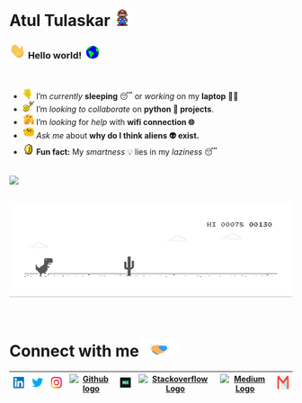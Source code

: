 # Atul Tulaskar&nbsp;<img src="https://github.com/tulaskaratul/tulaskaratul/blob/master/Assets/Mario_Hello_Big.gif" width="30px">

### <img src="https://github.com/tulaskaratul/tulaskaratul/blob/master/Assets/Hi.gif" width="29px"> **Hello world!** &nbsp;<img src="https://github.com/tulaskaratul/tulaskaratul/blob/master/Assets/Earth.gif" width="24px">

<br>

- <img alt="GIF" src="https://github.com/tulaskaratul/tulaskaratul/blob/master/Assets/wave.gif" width="20vw" /> I’m *currently* **sleeping** 😴 or *working* on my **laptop** 👨‍💻
- <img alt="GIF" src="https://github.com/tulaskaratul/tulaskaratul/blob/master/Assets/headbang.gif" width="20vw" /> I’m *looking to collaborate* on **python 🐍 projects**.
- <img alt="GIF" src="https://github.com/tulaskaratul/tulaskaratul/blob/master/Assets/hmm.gif" width="20vw" /> I’m *looking* for *help* with **wifi connection 🌐**
- <img alt="GIF" src="https://github.com/tulaskaratul/tulaskaratul/blob/master/Assets/happy.gif" width="20vw" /> *Ask me* about **why do I think aliens 👽 exist.**
- <img alt="GIF" src="https://github.com/tulaskaratul/tulaskaratul/blob/master/Assets/coin.gif" width="20vw" /> **Fun fact:** My *smartness* 💡 lies in my *laziness* 😴

<br>

<a href="https://github.com/tulaskaratul">
  <img align="center" src="https://github-readme-stats.vercel.app/api/top-langs/?username=tulaskaratul&theme=dark&hide_langs_below=1" />
</a>

<br>
<br>


![Dino](https://github.com/tulaskaratul/tulaskaratul/blob/master/Assets/dino.gif)

<br>

# Connect with me<img src="https://github.com/tulaskaratul/tulaskaratul/blob/master/Assets/Handshake.gif" height="32px">


| [<img src="https://github.com/tulaskaratul/tulaskaratul/blob/master/Assets/Linkedin.svg" alt="Linkedin Logo" width="32">](https://in.linkedin.com/in/tulaskaratul) | [<img src="https://github.com/tulaskaratul/tulaskaratul/blob/master/Assets/Twitter.svg" alt="Twitter Logo" width="32">](https://twitter.com/AtulTulaskar8) | [<img src="https://github.com/tulaskaratul/tulaskaratul/blob/master/Assets/Instagram.svg" alt="instagram logo" width="32">](https://www.instagram.com/tulaskaratul/)| [<img src="https://cdn.svgporn.com/logos/github-icon.svg" alt="Github logo" width="34">](https://github.com/tulaskaratul) | [<img src="https://github.com/tulaskaratul/tulaskaratul/blob/master/Assets/HackerRank.svg" alt="HackerRank Logo" width="30">](https://www.hackerrank.com/) | [<img src="https://cdn.svgporn.com/logos/stackoverflow-icon.svg" alt="Stackoverflow Logo" width="28">](https://stackoverflow.com/users/13944080/tulaskaratul) | [<img src="https://cdn.svgporn.com/logos/medium.svg" alt="Medium Logo" width="30">](https://medium.com) | [<img src="https://github.com/tulaskaratul/tulaskaratul/blob/master/Assets/Gmail.svg" alt="Gmail logo" height="32">](mailto:tulaskaratul@gmail.com)
|:---:|:---:|:---:|:---:|:---:|:---:|:---:|:---:|
